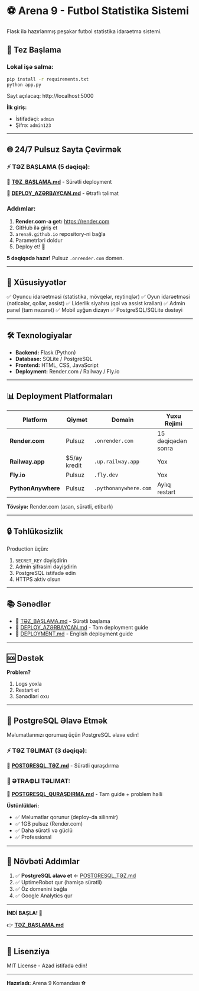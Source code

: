 # ⚽ Arena 9 - Futbol Statistika Sistemi

Flask ilə hazırlanmış peşəkar futbol statistika idarəetmə sistemi.

## 🚀 Tez Başlama

### Lokal işə salma:

```bash
pip install -r requirements.txt
python app.py
```

Sayt açılacaq: http://localhost:5000

**İlk giriş:**
- İstifadəçi: `admin`
- Şifrə: `admin123`

---

## 🌐 24/7 Pulsuz Sayta Çevirmək

### ⚡ TƏZ BAŞLAMA (5 dəqiqə):

📖 **[TƏZ_BAŞLAMA.md](TƏZ_BAŞLAMA.md)** - Sürətli deployment

📖 **[DEPLOY_AZƏRBAYCAN.md](DEPLOY_AZƏRBAYCAN.md)** - Ətraflı təlimat

### Addımlar:

1. **Render.com-a get:** https://render.com
2. GitHub ilə giriş et
3. `arena9.github.io` repository-ni bağla
4. Parametrləri doldur
5. Deploy et! 🚀

**5 dəqiqədə hazır!** Pulsuz `.onrender.com` domen.

---

## 📱 Xüsusiyyətlər

✅ Oyuncu idarəetməsi (statistika, mövqelər, reytinqlər)
✅ Oyun idarəetməsi (nəticələr, qollar, assist)
✅ Liderlik siyahısı (qol və assist kralları)
✅ Admin panel (tam nəzarət)
✅ Mobil uyğun dizayn
✅ PostgreSQL/SQLite dəstəyi

---

## 🛠️ Texnologiyalar

- **Backend:** Flask (Python)
- **Database:** SQLite / PostgreSQL
- **Frontend:** HTML, CSS, JavaScript
- **Deployment:** Render.com / Railway / Fly.io

---

## 📊 Deployment Platformaları

| Platform | Qiymət | Domain | Yuxu Rejimi |
|----------|--------|--------|-------------|
| **Render.com** | Pulsuz | `.onrender.com` | 15 dəqiqədən sonra |
| **Railway.app** | $5/ay kredit | `.up.railway.app` | Yox |
| **Fly.io** | Pulsuz | `.fly.dev` | Yox |
| **PythonAnywhere** | Pulsuz | `.pythonanywhere.com` | Aylıq restart |

**Tövsiyə:** Render.com (asan, sürətli, etibarlı)

---

## 🔒 Təhlükəsizlik

Production üçün:
1. `SECRET_KEY` dəyişdirin
2. Admin şifrəsini dəyişdirin
3. PostgreSQL istifadə edin
4. HTTPS aktiv olsun

---

## 📚 Sənədlər

- 📖 [TƏZ_BAŞLAMA.md](TƏZ_BAŞLAMA.md) - Sürətli başlama
- 📖 [DEPLOY_AZƏRBAYCAN.md](DEPLOY_AZƏRBAYCAN.md) - Tam deployment guide
- 📖 [DEPLOYMENT.md](DEPLOYMENT.md) - English deployment guide

---

## 🆘 Dəstək

**Problem?**
1. Logs yoxla
2. Restart et
3. Sənədləri oxu

---

## 🐘 PostgreSQL Əlavə Etmək

Məlumatlarınızı qorumaq üçün PostgreSQL əlavə edin!

### ⚡ TƏZ TƏLIMAT (3 dəqiqə):
📖 **[POSTGRESQL_TƏZ.md](POSTGRESQL_TƏZ.md)** - Sürətli quraşdırma

### 📖 ƏTRAΦLI TƏLIMAT:
📖 **[POSTGRESQL_QURAŞDIRMA.md](POSTGRESQL_QURAŞDIRMA.md)** - Tam guide + problem həlli

**Üstünlükləri:**
- ✅ Məlumatlar qorunur (deploy-da silinmir)
- ✅ 1GB pulsuz (Render.com)
- ✅ Daha sürətli və güclü
- ✅ Professional

---

## 🌟 Növbəti Addımlar

1. ✅ **PostgreSQL əlavə et** ← [POSTGRESQL_TƏZ.md](POSTGRESQL_TƏZ.md)
2. ✅ UptimeRobot qur (həmişə sürətli)
3. ✅ Öz domenini bağla
4. ✅ Google Analytics qur

---

**İNDİ BAŞLA! 🚀**

👉 **[TƏZ_BAŞLAMA.md](TƏZ_BAŞLAMA.md)**

---

## 📄 Lisenziya

MIT License - Azad istifadə edin!

---

**Hazırladı:** Arena 9 Komandası ⚽
